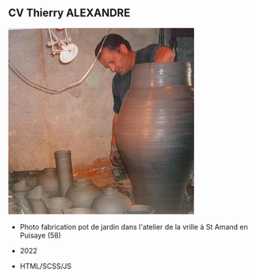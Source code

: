 ## CV Thierry ALEXANDRE

[![logo](./images/thierryGrossePiece.jpg)](#)

* Photo fabrication pot de jardin dans l'atelier de la vrille à St Amand en Puisaye (58)
* 2022 

* HTML/SCSS/JS